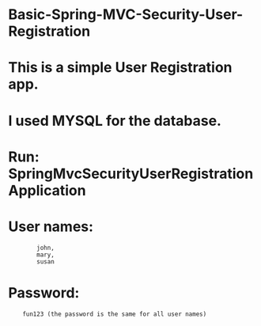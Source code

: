 # Basic-Spring-MVC-Security-User-Registration

# This is a simple User Registration app. 
# I used MYSQL for the database.

# Run: SpringMvcSecurityUserRegistrationApplication
# User names: 
            john,
            mary,
            susan
# Password:
        fun123 (the password is the same for all user names)
            
